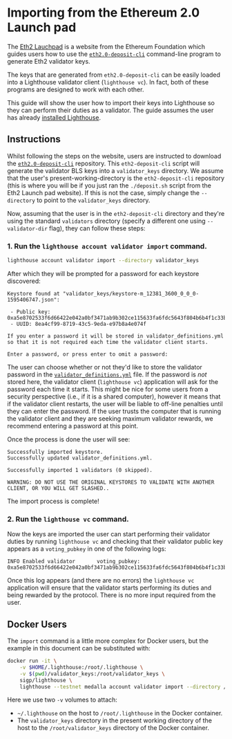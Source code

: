 # Importing from the Ethereum 2.0 Launch pad

The [Eth2 Lauchpad](https://github.com/ethereum/eth2.0-deposit) is a website
from the Ethereum Foundation which guides users how to use the
[`eth2.0-deposit-cli`](https://github.com/ethereum/eth2.0-deposit-cli)
command-line program to generate Eth2 validator keys.

The keys that are generated from `eth2.0-deposit-cli` can be easily loaded into
a Lighthouse validator client (`lighthouse vc`). In fact, both of these
programs are designed to work with each other.

This guide will show the user how to import their keys into Lighthouse so they
can perform their duties as a validator. The guide assumes the user has already
[installed Lighthouse](./installation.md).

## Instructions

Whilst following the steps on the website, users are instructed to download the
[`eth2.0-deposit-cli`](https://github.com/ethereum/eth2.0-deposit-cli)
repository. This `eth2-deposit-cli` script will generate the validator BLS keys
into a `validator_keys` directory. We assume that the user's
present-working-directory is the `eth2-deposit-cli` repository (this is where
you will be if you just ran the `./deposit.sh` script from the Eth2 Launch pad
website). If this is not the case, simply change the `--directory` to point to
the `validator_keys` directory.

Now, assuming that the user is in the `eth2-deposit-cli` directory and they're
using the standard `validators` directory (specify a different one using
`--validator-dir` flag), they can follow these steps:

### 1. Run the `lighthouse account validator import` command.


```bash
lighthouse account validator import --directory validator_keys
```


After which they will be prompted for a password for each keystore discovered:

```
Keystore found at "validator_keys/keystore-m_12381_3600_0_0_0-1595406747.json":

 - Public key: 0xa5e8702533f6d66422e042a0bf3471ab9b302ce115633fa6fdc5643f804b6b4f1c33baf95f125ec21969a3b1e0dd9e56
 - UUID: 8ea4cf99-8719-43c5-9eda-e97b8a4e074f

If you enter a password it will be stored in validator_definitions.yml so that it is not required each time the validator client starts.

Enter a password, or press enter to omit a password:
```

The user can choose whether or not they'd like to store the validator password
in the [`validator_definitions.yml`](./validator-management.md) file. If the
password is *not* stored here, the validator client (`lighthouse vc`)
application will ask for the password each time it starts. This might be nice
for some users from a security perspective (i.e., if it is a shared computer),
however it means that if the validator client restarts, the user will be liable
to off-line penalties until they can enter the password. If the user trusts the
computer that is running the validator client and they are seeking maximum
validator rewards, we recommend entering a password at this point.

Once the process is done the user will see:

```
Successfully imported keystore.
Successfully updated validator_definitions.yml.

Successfully imported 1 validators (0 skipped).

WARNING: DO NOT USE THE ORIGINAL KEYSTORES TO VALIDATE WITH ANOTHER CLIENT, OR YOU WILL GET SLASHED..
```

The import process is complete!

### 2. Run the `lighthouse vc` command.

Now the keys are imported the user can start performing their validator duties
by running `lighthouse vc` and checking that their validator public key appears
as a `voting_pubkey` in one of the following logs:

```
INFO Enabled validator       voting_pubkey: 0xa5e8702533f6d66422e042a0bf3471ab9b302ce115633fa6fdc5643f804b6b4f1c33baf95f125ec21969a3b1e0dd9e56
```

Once this log appears (and there are no errors) the `lighthouse vc` application
will ensure that the validator starts performing its duties and being rewarded
by the protocol. There is no more input required from the user.

## Docker Users

The `import` command is a little more complex for Docker users, but the example
in this document can be substituted with:

```bash
docker run -it \
	-v $HOME/.lighthouse:/root/.lighthouse \
	-v $(pwd)/validator_keys:/root/validator_keys \
	sigp/lighthouse \
	lighthouse --testnet medalla account validator import --directory /root/validator_keys
```

Here we use two `-v` volumes to attach:

- `~/.lighthouse` on the host to `/root/.lighthouse` in the Docker container.
- The `validator_keys` directory in the present working directory of the host
	to the `/root/validator_keys` directory of the Docker container.
